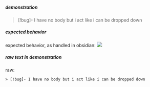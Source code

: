 ##### demonstration
> [!bug]- I have no body but i act like i can be dropped down

##### expected behavior
expected behavior, as handled in obsidian:
![](https://files.catbox.moe/ybwlet.png)

##### raw text in demonstration
raw:
```
> [!bug]- I have no body but i act like i can be dropped down
```
